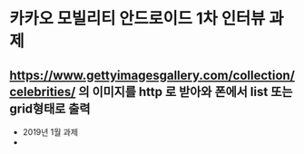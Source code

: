 # 카카오 모빌리티 안드로이드 1차 인터뷰 과제

## https://www.gettyimagesgallery.com/collection/celebrities/ 의 이미지를 http 로 받아와 폰에서 list 또는 grid형태로 출력

- 2019년 1월 과제
- 

